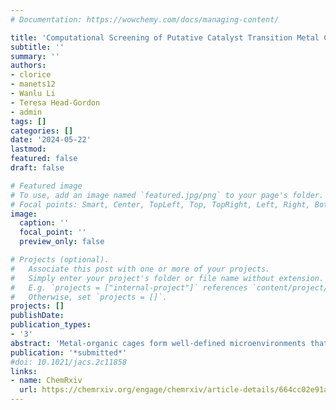 ```yaml
---
# Documentation: https://wowchemy.com/docs/managing-content/

title: 'Computational Screening of Putative Catalyst Transition Metal Complexes as Guests in a Ga₄L₆⁻¹² Nanocage' 
subtitle: ''
summary: ''
authors:
- clorice
- manets12
- Wanlu Li
- Teresa Head-Gordon
- admin
tags: []
categories: []
date: '2024-05-22'
lastmod: 
featured: false
draft: false

# Featured image
# To use, add an image named `featured.jpg/png` to your page's folder.
# Focal points: Smart, Center, TopLeft, Top, TopRight, Left, Right, BottomLeft, Bottom, BottomRight.
image:
  caption: ''
  focal_point: ''
  preview_only: false

# Projects (optional).
#   Associate this post with one or more of your projects.
#   Simply enter your project's folder or file name without extension.
#   E.g. `projects = ["internal-project"]` references `content/project/deep-learning/index.md`.
#   Otherwise, set `projects = []`.
projects: []
publishDate: 
publication_types:
- '3'
abstract: 'Metal-organic cages form well-defined microenvironments that can enhance the catalytic proficiency of encapsulated transition metal catalysts (TMCs). We introduce a screening protocol to efficiently identify TMCs that are promising candidates for encapsulation in the Ga₄L₆⁻¹² nanocage. We obtain TMCs from the Cambridge Structural Database with geometric and electronic characteristics amenable to encapsulation and mine the text of associated manuscripts to curate TMCs with documented catalytic functionality. By docking candidate TMCs inside the nanocage cavity and carrying out electronic structure calculations, we identify a subset of successfully optimized candidates (TMC-34) and observe that encapsulated guests occupy an average of 60% of the cavity volume, in line with previous observations. Notably, highly charged guests occupy as much as 72% of the cavity as a result of linker rotation. Encapsulation has a universal effect on the electrostatic potential, systematically decreasing the electrostatic potential at the metal center of each TMC in the TMC-34 dataset, while minimally altering TMC metal partial charges. Collectively these observations support geometry-based screening of potential guests and suggest that encapsulation in Ga₄L₆ cages could electrostatically stabilize diverse cationic or electropositive intermediates. We highlight candidate guests with associated known reactivity and solubility most amenable for encapsulation in experimental follow-up studies.'
publication: '*submitted*'
#doi: 10.1021/jacs.2c11858
links:
- name: ChemRxiv
  url: https://chemrxiv.org/engage/chemrxiv/article-details/664cc02e91aefa6ce19894ae
---
```

